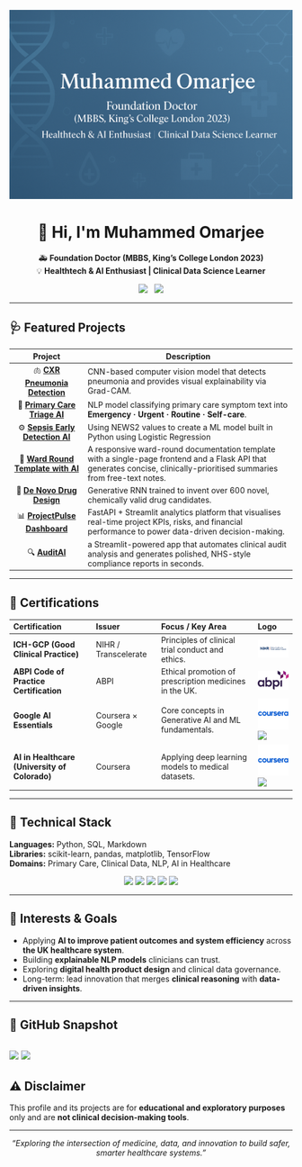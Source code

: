 <!-- PROFILE HEADER -->
<p align="center">
  <img src="images/banner.PNG" width="900" alt="HealthTech Banner"/>
</p>

<h1 align="center">👋 Hi, I'm <b>Muhammed Omarjee</b></h1>

<p align="center">
  🚑 <b>Foundation Doctor (MBBS, King’s College London 2023)</b><br>
  💡 <b>Healthtech & AI Enthusiast | Clinical Data Science Learner</b>
</p>

<p align="center">
  <a href="mailto:omarjee811@gmail.com"><img src="https://img.shields.io/badge/Email-omarjee811%40gmail.com-red?logo=gmail&logoColor=white"></a>&nbsp;&nbsp;
  <a href="https://www.linkedin.com/in/muhammed-omarjee-881994365"><img src="https://img.shields.io/badge/LinkedIn-Muhammed Omarjee-blue?logo=linkedin&logoColor="white"></a>
</p>

---

## 🩺 Featured Projects

| Project | Description |
|----------|--------------|
| <div align="center">🫁 [**CXR Pneumonia Detection**](https://github.com/M-Omarjee/chest-xray-pneumonia-ai) </div>| CNN-based computer vision model that detects pneumonia and provides visual explainability via Grad-CAM. |
| <div align="center">💬 [**Primary Care Triage AI**](https://github.com/M-Omarjee/triage-primary-care) </div>| NLP model classifying primary care symptom text into **Emergency · Urgent · Routine · Self-care**. |
| <div align="center">⚙️ [**Sepsis Early Detection AI**](https://github.com/M-Omarjee/sepsis-ai) </div>| Using NEWS2 values to create a ML model built in Python using Logistic Regression |
| <div align="center">📝 [**Ward Round Template with AI**](https://github.com/M-Omarjee/ward-round-template) </div>| A responsive ward-round documentation template with a single-page frontend and a Flask API that generates concise, clinically-prioritised summaries from free-text notes. |
| <div align="center">💊 [**De Novo Drug Design**](https://www.github.com/M-Omarjee/de-novo-drug-design) </div>| Generative RNN trained to invent over 600 novel, chemically valid drug candidates. |
| <div align="center">📊 [**ProjectPulse Dashboard**](https://www.github.com/M-Omarjee/projectpulse-dashboard) </div>| FastAPI + Streamlit analytics platform that visualises real-time project KPIs, risks, and financial performance to power data-driven decision-making. |
| <div align="center">🔍 [**AuditAI**](https://www.github.com/M-Omarjee/audit-ai) </div>| a Streamlit-powered app that automates clinical audit analysis and generates polished, NHS-style compliance reports in seconds. |

---

## 🧾 Certifications

| Certification | Issuer | Focus / Key Area | Logo |
| :--- | :--- | :--- | :--- |
| **ICH-GCP (Good Clinical Practice)** | NIHR / Transcelerate | Principles of clinical trial conduct and ethics. | <div align="center"><img src="images/nihr.png" width="120"/></div> |
| **ABPI Code of Practice Certification** | ABPI | Ethical promotion of prescription medicines in the UK. | <div align="center"><img src="images/abpi.png" width="90"/></div> |
| **Google AI Essentials** | Coursera × Google | Core concepts in Generative AI and ML fundamentals. | <img src="images/coursera.webp" width="80"/> <img src="https://upload.wikimedia.org/wikipedia/commons/2/2f/Google_2015_logo.svg" width="70"/> |
| **AI in Healthcare (University of Colorado)** | Coursera | Applying deep learning models to medical datasets. | <img src="images/coursera.webp" width="80"/> <img src="https://upload.wikimedia.org/wikipedia/commons/thumb/0/02/Seal_of_the_University_of_Colorado.svg/1200px-Seal_of_the_University_of_Colorado.svg.png" width="60"/> |

---
## 🧰 Technical Stack

**Languages:** Python, SQL, Markdown  
**Libraries:** scikit-learn, pandas, matplotlib, TensorFlow  
**Domains:** Primary Care, Clinical Data, NLP, AI in Healthcare  

<p align="center">
  <img src="https://img.shields.io/badge/Python-3.10-blue?logo=python&logoColor=white">
  <img src="https://img.shields.io/badge/scikit--learn-Machine%20Learning-orange?logo=scikit-learn">
  <img src="https://img.shields.io/badge/pandas-Data%20Analysis-green?logo=pandas">
  <img src="https://img.shields.io/badge/TensorFlow-Deep%20Learning-ff6f00?logo=tensorflow&logoColor=white">
  <img src="https://img.shields.io/badge/Healthcare-AI-lightgrey?logo=healthcare">
</p>

---

## 🧠 Interests & Goals

- Applying **AI to improve patient outcomes and system efficiency** across **the UK healthcare system**.  
- Building **explainable NLP models** clinicians can trust.  
- Exploring **digital health product design** and clinical data governance.  
- Long-term: lead innovation that merges **clinical reasoning** with **data-driven insights**.

---
## 🧩 GitHub Snapshot

![](https://github-profile-summary-cards.vercel.app/api/cards/stats?username=M-Omarjee&theme=github_dark)
![](https://github-profile-summary-cards.vercel.app/api/cards/repos-per-language?username=M-Omarjee&theme=github_dark)
---

## ⚠️ Disclaimer

This profile and its projects are for **educational and exploratory purposes** only and are **not clinical decision-making tools**.

---

<p align="center"><i>“Exploring the intersection of medicine, data, and innovation to build safer, smarter healthcare systems.”</i></p>
